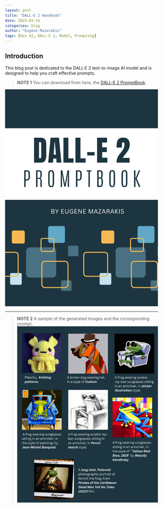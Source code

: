 ```yaml
---
layout: post
title: "DALL-E 2 Handbook" 
date: 2025-03-16
categories: blog
author: "Eugene Mazarakis"
tags: [Gen AI, DALL-E 2, Model, Prompting]
---
```


## Introduction
This blog post is dedicated to the DALL·E 2 text-to-image AI model and is designed to help you craft effective prompts.

> **NOTE 1**
> You can download from here, the [DALL-E 2 PromptBook](https://github.com/EMazarakis/EMazarakis.github.io/blob/main/assets/Img/BlogImages/008.BlogPost_16_03_2025/Dall-E_2_Handbook.pdf).

![Photo 0](/assets/Img/BlogImages/008.BlogPost_16_03_2025/Dall-E_2_Handbook_cover.png)

***

> **NOTE 2**
> A sample of the generated Images and the corresponding prompt.
![Photo 1](/assets/Img/BlogImages/008.BlogPost_16_03_2025/Dall-E_Images_Sample.png)

